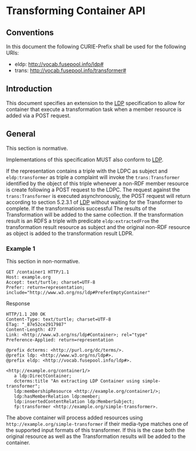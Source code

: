 # Transforming Container API

## Conventions

In this document the following CURIE-Prefix shall be used for the following URIs:

 * eldp: http://vocab.fusepool.info/ldp#
 * trans: http://vocab.fusepool.info/transformer#

## Introduction

This document specifies an extension to the [LDP] specification to allow for container that execute a transformation task when a member resource is added via a POST request.

## General

This section is normative.

Implementations of this specification MUST also conform to [LDP].

If the representation contains a triple with the LDPC as subject and `eldp:transformer` as triple a complaint will invoke the `trans:Transformer` identified by the object of this triple whenever a non-RDF member resource is create following a POST request to the LDPC. The request against the `trans:Transformer` is executed asynchronously, the POST request will return according to section 5.2.3.1 of [LDP] without waiting for the Transformer to complete. If the transformationis successful The results of the Transformation will be added to the same collection. If the transformation result is an RDFS a triple with predicate `eldp:extractedFrom` the transformation result resource as subject and the original non-RDF resource as object is added to the transformation result LDPR.

### Example 1

This section in non-normative.

    GET /container1 HTTP/1.1
    Host: example.org
    Accept: text/turtle; charset=UTF-8
    Prefer: return=representation; include="http://www.w3.org/ns/ldp#PreferEmptyContainer"

Response

    HTTP/1.1 200 OK
    Content-Type: text/turtle; charset=UTF-8
    ETag: "_87e52ce2917987"
    Content-Length: 477
    Link: <http://www.w3.org/ns/ldp#Container>; rel="type"
    Preference-Applied: return=representation

    @prefix dcterms: <http://purl.org/dc/terms/>.
    @prefix ldp: <http://www.w3.org/ns/ldp#>.
    @prefix eldp: <http://vocab.fusepool.info/ldp#>.

    <http://example.org/container1/>
       a ldp:DirectContainer;
       dcterms:title "An extracting LDP Container using simple-transformer";
       ldp:membershipResource <http://example.org/container1/>;
       ldp:hasMemberRelation ldp:member;
       ldp:insertedContentRelation ldp:MemberSubject;
       fp:transformer <http://example.org/simple-transformer>.

The above container will process added resources using `http://example.org/simple-transformer` if their media-type matches one of the supported input formats of this transformer. If this is the case both the original resource as well as the Transformation results will be added to the container.

[LDP]: http://www.w3.org/TR/ldp/

